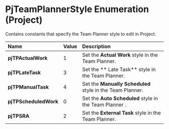 
# PjTeamPlannerStyle Enumeration (Project)

Contains constants that specify the Team Planner style to edit in Project.



|**Name**|**Value**|**Description**|
|:-----|:-----|:-----|
| **pjTPActualWork**|1|Set the  **Actual Work** style in the Team Planner.|
| **pjTPLateTask**|3|Set the  ** Late Task** style in the Team Planner.|
| **pjTPManualTask**|4|Set the  **Manually Scheduled** style in the Team Planner.|
| **pjTPScheduledWork**|0|Set the  **Auto Scheduled** style in the Team Planner .|
| **pjTPSRA**|2|Set the  **External Task** style in the Team Planner.|

